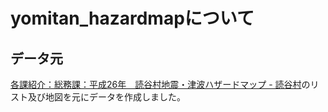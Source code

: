 # yomitan_hazardmapについて

## データ元

[各課紹介：総務課：平成26年　読谷村地震・津波ハザードマップ - 読谷村](http://www.vill.yomitan.okinawa.jp/sections/general/26-25.html)のリスト及び地図を元にデータを作成しました。
